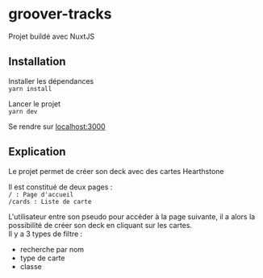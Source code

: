 # groover-tracks

Projet buildé avec NuxtJS

## Installation

Installer les dépendances  
`yarn install` 

Lancer le projet  
`yarn dev`

Se rendre sur [localhost:3000](http://localhost:3000)

## Explication

Le projet permet de créer son deck avec des cartes Hearthstone

Il est constitué de deux pages :  
``/ : Page d'accueil``  
``/cards : Liste de carte``

L'utilisateur entre son pseudo pour accéder à la page suivante, il a alors la possibilité de créer son deck en cliquant sur les cartes.  
Il y a 3 types de filtre :  
- recherche par nom
- type de carte 
- classe
